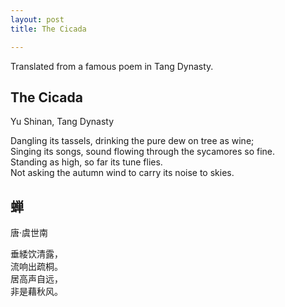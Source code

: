 ```yaml
---
layout: post
title: The Cicada

---
```


Translated from a famous poem in Tang Dynasty.

## The Cicada

Yu Shinan, Tang Dynasty

Dangling its tassels, drinking the pure dew on tree as wine;  
Singing its songs, sound flowing through the sycamores so fine.  
Standing as high, so far its tune flies.  
Not asking the autumn wind to carry its noise to skies.   

## 蝉

唐·虞世南

垂緌饮清露，  
流响出疏桐。  
居高声自远，  
非是藉秋风。  
